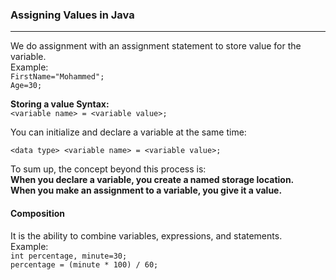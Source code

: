 ### Assigning Values in Java
***
We do assignment with an assignment statement to store value for the variable.  
Example:    
`FirstName="Mohammed"; `  
`Age=30;`       

**Storing a value Syntax:**     
`<variable name> = <variable value>;`

You can initialize and declare a variable at the same time:

`<data type> <variable name> = <variable value>;`

To sum up, the concept beyond this process  is:     
**When you declare a variable, you create a named storage location.       
When you make an assignment to a variable, you give it a value.**    

#### Composition
It is the ability to combine variables, expressions, and statements.    
Example:    
`int percentage, minute=30; ` <br>
`percentage = (minute * 100) / 60;  ` <br>
